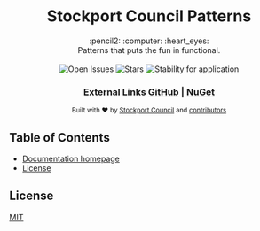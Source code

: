 <h1 align="center"> Stockport Council Patterns </h1>

<div align="center">:pencil2: :computer: :heart_eyes:</div>

<div align="center">Patterns that puts the fun in functional.</div>

<br />

<div align="center">
  <img alt="Open Issues" src="https://github.com/smbc-digital/patterns?style=flat-square" />
  <img alt="Stars" src="https://github.com/smbc-digital/patterns?style=flat-square" />
  <img alt="Stability for application" src="https://img.shields.io/badge/stability-experimental-orange.svg?style=flat-square" />
</div>

<div align="center">
  <h3>External Links <a href="https://github.com/smbc-digital">GitHub</a><span> | </span><a href="https://www.nuget.org/profiles/Stockport-Council">NuGet</a></h3>
</div>

<div align="center">
  <sub>Built with ❤︎ by <a href="https://www.stockport.gov.uk">Stockport Council</a> and <a href=""> contributors</a></sub>
</div>

## Table of Contents
- [Documentation homepage](https://github.com/smbc-digital/patterns/wiki)
- [License](#license)

## License
[MIT](https://tldrlegal.com/license/mit-license)
